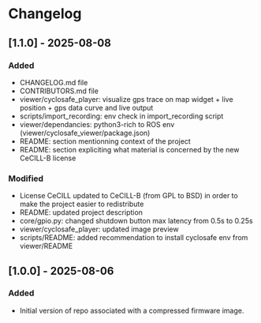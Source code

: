 # Changelog

## [1.1.0] - 2025-08-08
### Added
- CHANGELOG.md file
- CONTRIBUTORS.md file
- viewer/cyclosafe_player: visualize gps trace on map widget + live position + gps data curve and live output
- scripts/import_recording: env check in import_recording script
- viewer/dependancies: python3-rich to ROS env (viewer/cyclosafe_viewer/package.json)
- README: section mentionning context of the project
- README: section expliciting what material is concerned by the new CeCILL-B license

### Modified
- License CeCILL updated to CeCILL-B (from GPL to BSD) in order to make the project easier to redistribute
- README: updated project description
- core/gpio.py: changed shutdown button max latency from 0.5s to 0.25s
- viewer/cyclosafe_player: updated image preview
- scripts/README: added recommendation to install cyclosafe env from viewer/README

## [1.0.0] - 2025-08-06
### Added
- Initial version of repo associated with a compressed firmware image. 
